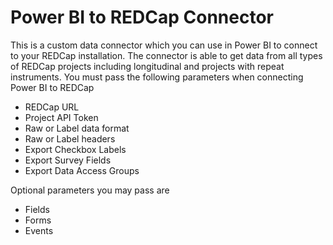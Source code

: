 # Power BI to REDCap Connector
This is a custom data connector which you can use in Power BI to connect to your REDCap installation. The connector is able to get data from all types of REDCap projects including longitudinal and projects with repeat instruments.
You must pass the following parameters when connecting Power BI to REDCap
<ul>
  <li>REDCap URL</li>
  <li>Project API Token</li>
  <li>Raw or Label data format</li>
  <li>Raw or Label headers</li>
  <li>Export Checkbox Labels</li>
  <li>Export Survey Fields</li>
  <li>Export Data Access Groups</li>
  </ul>
 Optional parameters you may pass are
 <ul>
  <li>Fields</li>
  <li>Forms</li>
  <li>Events</li>
  </ul>
 
